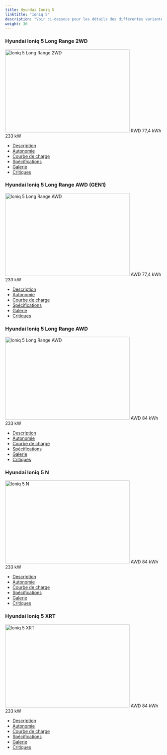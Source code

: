 ```yaml
---
title: Hyundai Ioniq 5
linktitle: "Ioniq 5"
description: "Voir ci-dessous pour les détails des différentes variantes de Hyundai Ioniq 5"
weight: 30
---
```

<!-- markdownlint-disable MD033 -->
<!-- markdownlint-disable MD010 -->
<div class="container p-3 mb-4 bg-body-tertiary rounded border">
<h3>Hyundai Ioniq 5 Long Range 2WD</h3>
	<div class="row">
		<div class="col col-12 col-md-6">
			<a href="ioniq_5_long_range_2wd/"><img src="https://media.evkx.net/multimedia/models/hyundai/ioniq_5/ioniq_5_long_range_2wd/main_1_xst.jpg" class="img-fluid" width="400px" height="266px" alt="Ioniq 5 Long Range 2WD" ></a>
<i class="bi bi-record2-fill"></i> RWD <i class="bi bi-battery-full"></i> 77,4 kWh <i class="bi bi-ev-station"></i> 233 kW 
		</div>
		<div class="col col-12 col-md-6">
			<ul class="list-group list-group-flush">
				<li class="list-group-item list-group-item-action"><a href="ioniq_5_long_range_2wd/" class="text-decoration-none text-black"><i class="bi-car-front"></i> Description</a></li>
				<li class="list-group-item list-group-item-action"><a href="ioniq_5_long_range_2wd/rangeandconsumption/" class="text-decoration-none text-black" ><i class="bi-file-earmark-bar-graph"></i> Autonomie</a></li>
				<li class="list-group-item list-group-item-action"><a href="ioniq_5_long_range_2wd/chargingcurve/" class="text-decoration-none text-black" ><i class="bi-battery-charging"></i> Courbe de charge</a></li>
				<li class="list-group-item list-group-item-action"><a href="ioniq_5_long_range_2wd/specifications/" class="text-decoration-none text-black" ><i class="bi-layout-text-sidebar-reverse"></i> Spécifications</a></li>
				<li class="list-group-item list-group-item-action"><a href="ioniq_5_long_range_2wd/gallery/" class="text-decoration-none text-black" ><i class="bi-images"></i> Galerie</a></li>
				<li class="list-group-item list-group-item-action"><a href="ioniq_5_long_range_2wd/reviews/" class="text-decoration-none text-black" ><i class="bi-person-video2"></i> Critiques</a></li>
			</ul>
		</div>
	</div>
</div>
<div class="container p-3 mb-4 bg-body-tertiary rounded border">
<h3>Hyundai Ioniq 5 Long Range AWD (GEN1)</h3>
	<div class="row">
		<div class="col col-12 col-md-6">
			<a href="ioniq_5_long_range_awd_gen1/"><img src="https://media.evkx.net/multimedia/models/hyundai/ioniq_5/ioniq_5_long_range_awd/main_1_xst.jpg" class="img-fluid" width="400px" height="266px" alt="Ioniq 5 Long Range AWD" ></a>
<i class="bi bi-record2-fill"></i> AWD <i class="bi bi-battery-full"></i> 77,4 kWh <i class="bi bi-ev-station"></i> 233 kW 
		</div>
		<div class="col col-12 col-md-6">
			<ul class="list-group list-group-flush">
				<li class="list-group-item list-group-item-action"><a href="ioniq_5_long_range_awd_gen1/" class="text-decoration-none text-black"><i class="bi-car-front"></i> Description</a></li>
				<li class="list-group-item list-group-item-action"><a href="ioniq_5_long_range_awd_gen1/rangeandconsumption/" class="text-decoration-none text-black" ><i class="bi-file-earmark-bar-graph"></i> Autonomie</a></li>
				<li class="list-group-item list-group-item-action"><a href="ioniq_5_long_range_awd_gen1/chargingcurve/" class="text-decoration-none text-black" ><i class="bi-battery-charging"></i> Courbe de charge</a></li>
				<li class="list-group-item list-group-item-action"><a href="ioniq_5_long_range_awd_gen1/specifications/" class="text-decoration-none text-black" ><i class="bi-layout-text-sidebar-reverse"></i> Spécifications</a></li>
				<li class="list-group-item list-group-item-action"><a href="ioniq_5_long_range_awd_gen1/gallery/" class="text-decoration-none text-black" ><i class="bi-images"></i> Galerie</a></li>
				<li class="list-group-item list-group-item-action"><a href="ioniq_5_long_range_awd_gen1/reviews/" class="text-decoration-none text-black" ><i class="bi-person-video2"></i> Critiques</a></li>
			</ul>
		</div>
	</div>
</div>
<div class="container p-3 mb-4 bg-body-tertiary rounded border">
<h3>Hyundai Ioniq 5 Long Range AWD</h3>
	<div class="row">
		<div class="col col-12 col-md-6">
			<a href="ioniq_5_long_range_awd/"><img src="https://media.evkx.net/multimedia/models/hyundai/ioniq_5/ioniq_5_long_range_awd/main_1_xst.jpg" class="img-fluid" width="400px" height="266px" alt="Ioniq 5 Long Range AWD" ></a>
<i class="bi bi-record2-fill"></i> AWD <i class="bi bi-battery-full"></i> 84 kWh <i class="bi bi-ev-station"></i> 233 kW 
		</div>
		<div class="col col-12 col-md-6">
			<ul class="list-group list-group-flush">
				<li class="list-group-item list-group-item-action"><a href="ioniq_5_long_range_awd/" class="text-decoration-none text-black"><i class="bi-car-front"></i> Description</a></li>
				<li class="list-group-item list-group-item-action"><a href="ioniq_5_long_range_awd/rangeandconsumption/" class="text-decoration-none text-black" ><i class="bi-file-earmark-bar-graph"></i> Autonomie</a></li>
				<li class="list-group-item list-group-item-action"><a href="ioniq_5_long_range_awd/chargingcurve/" class="text-decoration-none text-black" ><i class="bi-battery-charging"></i> Courbe de charge</a></li>
				<li class="list-group-item list-group-item-action"><a href="ioniq_5_long_range_awd/specifications/" class="text-decoration-none text-black" ><i class="bi-layout-text-sidebar-reverse"></i> Spécifications</a></li>
				<li class="list-group-item list-group-item-action"><a href="ioniq_5_long_range_awd/gallery/" class="text-decoration-none text-black" ><i class="bi-images"></i> Galerie</a></li>
				<li class="list-group-item list-group-item-action"><a href="ioniq_5_long_range_awd/reviews/" class="text-decoration-none text-black" ><i class="bi-person-video2"></i> Critiques</a></li>
			</ul>
		</div>
	</div>
</div>
<div class="container p-3 mb-4 bg-body-tertiary rounded border">
<h3>Hyundai Ioniq 5 N</h3>
	<div class="row">
		<div class="col col-12 col-md-6">
			<a href="ioniq_5_n/"><img src="https://media.evkx.net/multimedia/models/hyundai/ioniq_5/ioniq_5_n/main_1_xst.jpg" class="img-fluid" width="400px" height="266px" alt="Ioniq 5 N" ></a>
<i class="bi bi-record2-fill"></i> AWD <i class="bi bi-battery-full"></i> 84 kWh <i class="bi bi-ev-station"></i> 233 kW 
		</div>
		<div class="col col-12 col-md-6">
			<ul class="list-group list-group-flush">
				<li class="list-group-item list-group-item-action"><a href="ioniq_5_n/" class="text-decoration-none text-black"><i class="bi-car-front"></i> Description</a></li>
				<li class="list-group-item list-group-item-action"><a href="ioniq_5_n/rangeandconsumption/" class="text-decoration-none text-black" ><i class="bi-file-earmark-bar-graph"></i> Autonomie</a></li>
				<li class="list-group-item list-group-item-action"><a href="ioniq_5_n/chargingcurve/" class="text-decoration-none text-black" ><i class="bi-battery-charging"></i> Courbe de charge</a></li>
				<li class="list-group-item list-group-item-action"><a href="ioniq_5_n/specifications/" class="text-decoration-none text-black" ><i class="bi-layout-text-sidebar-reverse"></i> Spécifications</a></li>
				<li class="list-group-item list-group-item-action"><a href="ioniq_5_n/gallery/" class="text-decoration-none text-black" ><i class="bi-images"></i> Galerie</a></li>
				<li class="list-group-item list-group-item-action"><a href="ioniq_5_n/reviews/" class="text-decoration-none text-black" ><i class="bi-person-video2"></i> Critiques</a></li>
			</ul>
		</div>
	</div>
</div>
<div class="container p-3 mb-4 bg-body-tertiary rounded border">
<h3>Hyundai Ioniq 5 XRT</h3>
	<div class="row">
		<div class="col col-12 col-md-6">
			<a href="ioniq_5_xrt/"><img src="https://media.evkx.net/multimedia/models/hyundai/ioniq_5/ioniq_5_xrt/main_1_xst.jpg" class="img-fluid" width="400px" height="266px" alt="Ioniq 5 XRT" ></a>
<i class="bi bi-record2-fill"></i> AWD <i class="bi bi-battery-full"></i> 84 kWh <i class="bi bi-ev-station"></i> 233 kW 
		</div>
		<div class="col col-12 col-md-6">
			<ul class="list-group list-group-flush">
				<li class="list-group-item list-group-item-action"><a href="ioniq_5_xrt/" class="text-decoration-none text-black"><i class="bi-car-front"></i> Description</a></li>
				<li class="list-group-item list-group-item-action"><a href="ioniq_5_xrt/rangeandconsumption/" class="text-decoration-none text-black" ><i class="bi-file-earmark-bar-graph"></i> Autonomie</a></li>
				<li class="list-group-item list-group-item-action"><a href="ioniq_5_xrt/chargingcurve/" class="text-decoration-none text-black" ><i class="bi-battery-charging"></i> Courbe de charge</a></li>
				<li class="list-group-item list-group-item-action"><a href="ioniq_5_xrt/specifications/" class="text-decoration-none text-black" ><i class="bi-layout-text-sidebar-reverse"></i> Spécifications</a></li>
				<li class="list-group-item list-group-item-action"><a href="ioniq_5_xrt/gallery/" class="text-decoration-none text-black" ><i class="bi-images"></i> Galerie</a></li>
				<li class="list-group-item list-group-item-action"><a href="ioniq_5_xrt/reviews/" class="text-decoration-none text-black" ><i class="bi-person-video2"></i> Critiques</a></li>
			</ul>
		</div>
	</div>
</div>
